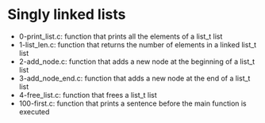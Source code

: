 # Singly linked lists
* 0-print_list.c: function that prints all the elements of a list_t list
* 1-list_len.c: function that returns the number of elements in a linked list_t list
* 2-add_node.c: function that adds a new node at the beginning of a list_t list
* 3-add_node_end.c: function that adds a new node at the end of a list_t list
* 4-free_list.c: function that frees a list_t list
* 100-first.c: function that prints a sentence before the main function is executed

